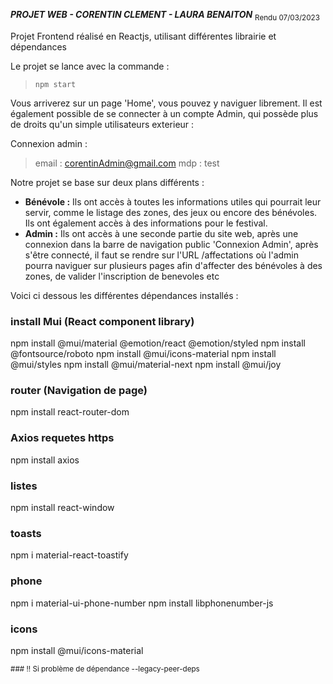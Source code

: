 ***PROJET WEB - CORENTIN CLEMENT - LAURA BENAITON***
<sub>Rendu 07/03/2023</sub>
  
Projet Frontend réalisé en Reactjs, utilisant différentes librairie et dépendances

Le projet se lance avec la commande :

>`npm start`

Vous arriverez sur un page 'Home', vous pouvez y naviguer librement.
Il est également possible de se connecter à un compte Admin, qui possède plus de droits qu'un simple utilisateurs exterieur :

Connexion admin :
>email : corentinAdmin@gmail.com
>mdp : test

Notre projet se base sur deux plans différents :
+ **Bénévole :** Ils ont accès à toutes les informations utiles qui pourrait leur servir, comme le listage des zones, des jeux ou encore des bénévoles. Ils ont également accès à des informations pour le festival.
+ **Admin :** Ils ont accès à une seconde partie du site web, après une connexion dans la barre de navigation public 'Connexion Admin', après s'être connecté, il faut se rendre sur l'URL /affectations où l'admin pourra naviguer sur plusieurs pages afin d'affecter des bénévoles à des zones, de valider l'inscription de benevoles etc


Voici ci dessous les différentes dépendances installés :


### install Mui (React component library)
npm install @mui/material @emotion/react @emotion/styled
npm install @fontsource/roboto
npm install @mui/icons-material
npm install @mui/styles
npm install @mui/material-next
npm install @mui/joy

### router (Navigation de page)
npm install react-router-dom

### Axios requetes https
npm install axios

### listes
npm install react-window

### toasts
npm i material-react-toastify

### phone
npm i material-ui-phone-number
npm install libphonenumber-js

### icons
npm install @mui/icons-material

<sub>
### !! Si problème de dépendance
--legacy-peer-deps
</sub>

